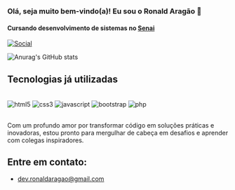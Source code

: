 ### Olá, seja muito bem-vindo(a)! Eu sou o Ronald Aragão 👋
#### Cursando desenvolvimento de sistemas no [Senai](https://www.senaibahia.com.br/unidade/senaidendezeiros/)
[![Social](https://img.shields.io/badge/LinkedIn-0077B5?style=for-the-badge&logo=linkedin&logoColor=white)](https://www.linkedin.com/in/ronald-aragão2023)

![Anurag's GitHub stats](https://github-readme-stats.vercel.app/api?username=aragaoronald&show_icons=true)

## Tecnologias já utilizadas

<div style="display: inline_block"><br/>
    <img align="center" alt="html5" src="https://img.shields.io/badge/HTML5-E34F26?style=for-the-badge&logo=html5&logoColor=white" />
    <img align="center" alt="css3" src="https://img.shields.io/badge/CSS3-1572B6?style=for-the-badge&logo=css3&logoColor=white" />
    <img align="center" alt="javascript" src="https://img.shields.io/badge/JavaScript-F7DF1E?style=for-the-badge&logo=javascript&logoColor=black" />
    <img align="center" alt="bootstrap" src="https://img.shields.io/badge/Bootstrap-563D7C?style=for-the-badge&logo=bootstrap&logoColor=white" />
    <img align="center" alt="php" src="https://img.shields.io/badge/PHP-777BB4?style=for-the-badge&logo=php&logoColor=white" />
</div></br>


Com um profundo amor por transformar código em soluções práticas e inovadoras, estou pronto para mergulhar de cabeça em desafios e aprender com colegas inspiradores.

## Entre em contato:
- dev.ronaldaragao@gmail.com
